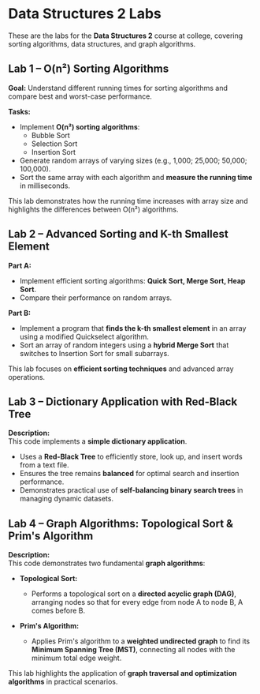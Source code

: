 # Data Structures 2 Labs

These are the labs for the **Data Structures 2** course at college, covering sorting algorithms, data structures, and graph algorithms.

## Lab 1 – O(n²) Sorting Algorithms

**Goal:** Understand different running times for sorting algorithms and compare best and worst-case performance.  

**Tasks:**  
- Implement **O(n²) sorting algorithms**:  
  - Bubble Sort  
  - Selection Sort  
  - Insertion Sort  
- Generate random arrays of varying sizes (e.g., 1,000; 25,000; 50,000; 100,000).  
- Sort the same array with each algorithm and **measure the running time** in milliseconds.  

This lab demonstrates how the running time increases with array size and highlights the differences between O(n²) algorithms.

## Lab 2 – Advanced Sorting and K-th Smallest Element

**Part A:**  
- Implement efficient sorting algorithms: **Quick Sort, Merge Sort, Heap Sort**.  
- Compare their performance on random arrays.  

**Part B:**  
- Implement a program that **finds the k-th smallest element** in an array using a modified Quickselect algorithm.  
- Sort an array of random integers using a **hybrid Merge Sort** that switches to Insertion Sort for small subarrays.  

This lab focuses on **efficient sorting techniques** and advanced array operations.

## Lab 3 – Dictionary Application with Red-Black Tree

**Description:**  
This code implements a **simple dictionary application**.  
- Uses a **Red-Black Tree** to efficiently store, look up, and insert words from a text file.  
- Ensures the tree remains **balanced** for optimal search and insertion performance.  
- Demonstrates practical use of **self-balancing binary search trees** in managing dynamic datasets.

## Lab 4 – Graph Algorithms: Topological Sort & Prim's Algorithm

**Description:**  
This code demonstrates two fundamental **graph algorithms**:  

- **Topological Sort:**  
  - Performs a topological sort on a **directed acyclic graph (DAG)**, arranging nodes so that for every edge from node A to node B, A comes before B.  

- **Prim's Algorithm:**  
  - Applies Prim's algorithm to a **weighted undirected graph** to find its **Minimum Spanning Tree (MST)**, connecting all nodes with the minimum total edge weight.  

This lab highlights the application of **graph traversal and optimization algorithms** in practical scenarios.
